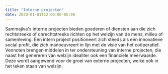 ```yaml
---
title: "Interne projecten"
date: 2020-01-01T12:00:00-05:00
---
```

Sammajiva's interne projecten bieden goederen of diensten aan die zich rechtstreeks of onrechtstreeks richten op het welzijn van de mens, milieu of samenleving.
Een intern project positioneert zich steeds als een innovatieve social profit, die zich manoeuvreert in lijn met de visie van het coöperatief. 
Vennoten brengen middelen in ter ondersteuning van interne projecten, die naast het genereren van welzijn idealiter ook een financiële meerwaarde. Deze wordt aangewend voor de groei van externe projecten, welke ook in het teken staan van welzijn.